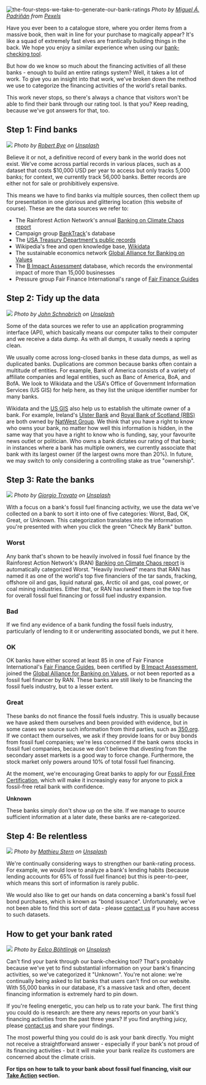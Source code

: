 ![the-four-steps-we-take-to-generate-our-bank-ratings](/img/uploads/the-four-steps-we-take-to-generate-our-bank-ratings/1.jpg) _Photo by [Miguel Á. Padriñán](https://www.pexels.com/@padrinan?utm_content=attributionCopyText&utm_medium=referral&utm_source=pexels) from [Pexels](https://www.pexels.com/photo/gold-number-4-2249531/?utm_content=attributionCopyText&utm_medium=referral&utm_source=pexels)_

Have you ever been to a catalogue store, where you order items from a massive book, then wait in line for your purchase to magically appear? It's like a squad of extremely fast elves are frantically building things in the back. We hope you enjoy a similar experience when using our [bank-checking tool](https://bank.green/). 

But how do we know so much about the financing activities of all these banks - enough to build an entire ratings system? Well, it takes a lot of work. To give you an insight into that work, we've broken down the method we use to categorize the financing activities of the world's retail banks. 

This work never stops, so there's always a chance that visitors won't be able to find their bank through our rating tool. Is that you? Keep reading, because we've got answers for that, too. 

## Step 1: Find banks


![](/img/uploads/the-four-steps-we-take-to-generate-our-bank-ratings/2.jpg)
_Photo by [Robert Bye](https://unsplash.com/@robertbye?utm_source=unsplash&utm_medium=referral&utm_content=creditCopyText) on [Unsplash](https://unsplash.com/s/photos/bank?utm_source=unsplash&utm_medium=referral&utm_content=creditCopyText)_

Believe it or not, a definitive record of every bank in the world does not exist. We've come across partial records in various places, such as a dataset that costs $10,000 USD per year to access but only tracks 5,000 banks; for context, we currently track 56,000 banks. Better records are either not for sale or prohibitively expensive.

This means we have to find banks via multiple sources, then collect them up for presentation in one glorious and glittering location (this website of course). These are the data sources we refer to:

- The Rainforest Action Network's annual [Banking on Climate Chaos report](https://www.ran.org/campaign/stop-banks-funding-climate-chaos/)
- Campaign group [BankTrack](https://www.banktrack.org/)'s database
- The [USA Treasury Department's public records](https://www.occ.treas.gov/)
- Wikipedia's free and open knowledge base, [Wikidata](https://www.wikidata.org/wiki/Wikidata:Main_Page)
- The sustainable economics network [Global Alliance for Banking on Values](https://www.gabv.org/)
- The [B Impact Assessment](https://bimpactassessment.net/) database, which records the environmental impact of more than 15,000 businesses
- Pressure group Fair Finance International's range of [Fair Finance Guides](https://fairfinanceguide.org/)

## Step 2: Tidy up the data

![](/img/uploads/the-four-steps-we-take-to-generate-our-bank-ratings/3.jpg)
_Photo by [John Schnobrich](https://unsplash.com/@johnschno?utm_source=unsplash&utm_medium=referral&utm_content=creditCopyText) on [Unsplash](https://unsplash.com/s/photos/computer-money?utm_source=unsplash&utm_medium=referral&utm_content=creditCopyText)_

Some of the data sources we refer to use an application programming interface (API), which basically means our computer talks to their computer and we receive a data dump. As with all dumps, it usually needs a spring clean. 

We usually come across long-closed banks in these data dumps, as well as duplicated banks. Duplications are common because banks often contain a multitude of entities. For example, Bank of America consists of a variety of affiliate companies and legal entities, such as Banc of America, BoA, and BofA. We look to Wikidata and the USA's Office of Government Information Services (US GIS) for help here, as they list the unique identifier number for many banks.

Wikidata and the [US GIS](https://home.treasury.gov/) also help us to establish the ultimate owner of a bank. For example, Ireland's [Ulster Bank](https://bank.green/banks/ulster_bank_rbs) and [Royal Bank of Scotland (RBS)](https://bank.green/banks/rbs) are both owned by [NatWest Group](https://bank.green/banks/natwest). We think that you have a right to know who owns your bank, no matter how well this information is hidden, in the same way that you have a right to know who is funding, say, your favourite news outlet or politician. Who owns a bank dictates our rating of that bank; in instances where a bank has multiple owners, we currently associate that bank with its largest owner (if the largest owns more than 20%). In future, we may switch to only considering a controlling stake as true "ownership".

## Step 3: Rate the banks


![](/img/uploads/the-four-steps-we-take-to-generate-our-bank-ratings/4.jpg)
_Photo by [Giorgio Trovato](https://unsplash.com/@giorgiotrovato?utm_source=unsplash&utm_medium=referral&utm_content=creditCopyText) on [Unsplash](https://unsplash.com/s/photos/trophy?utm_source=unsplash&utm_medium=referral&utm_content=creditCopyText)_

With a focus on a bank's fossil fuel financing activity, we use the data we've collected on a bank to sort it into one of five categories: Worst, Bad, OK, Great, or Unknown. This categorization translates into the information you're presented with when you click the green "Check My Bank" button.  

### **Worst**

Any bank that's shown to be heavily involved in fossil fuel finance by the Rainforest Action Network's (RAN) [Banking on Climate Chaos report](https://www.ran.org/campaign/stop-banks-funding-climate-chaos/) is automatically categorized Worst. "Heavily involved" means that RAN has named it as one of the world's top five financiers of the tar sands, fracking, offshore oil and gas, liquid natural gas, Arctic oil and gas, coal power, or coal mining industries. Either that, or RAN has ranked them in the top five for overall fossil fuel financing or fossil fuel industry expansion.

### **Bad**

If we find any evidence of a bank funding the fossil fuels industry, particularly of lending to it or underwriting associated bonds, we put it here. 

### **OK**

OK banks have either scored at least 85 in one of Fair Finance International's [Fair Finance Guides](https://fairfinanceguide.org/), been certified by [B Impact Assessment](https://bimpactassessment.net/), joined the [Global Alliance for Banking on Values](https://www.gabv.org/), or not been reported as a fossil fuel financer by RAN. These banks are still likely to be financing the fossil fuels industry, but to a lesser extent.

### **Great**

These banks do not finance the fossil fuels industry. This is usually because we have asked them ourselves and been provided with evidence, but in some cases we source such information from third parties, such as [350.org](https://350.org/). If we contact them ourselves, we ask if they provide loans for or buy bonds from fossil fuel companies; we're less concerned if the bank owns stocks in fossil fuel companies, because we don't believe that divesting from the secondary asset markets is a good way to force change. Furthermore, the stock market only powers around 10% of total fossil fuel financing. 

At the moment, we're encouraging Great banks to apply for our [Fossil Free Certification](https://bank.green/certification), which will make it increasingly easy for anyone to pick a fossil-free retail bank with confidence.

**Unknown** 

These banks simply don't show up on the site. If we manage to source sufficient information at a later date, these banks are re-categorized.

## Step 4: Be relentless

![](/img/uploads/the-four-steps-we-take-to-generate-our-bank-ratings/5.jpg)
_Photo by [Mathieu Stern](https://unsplash.com/@mathieustern?utm_source=unsplash&utm_medium=referral&utm_content=creditCopyText) on [Unsplash](https://unsplash.com/s/photos/banking?utm_source=unsplash&utm_medium=referral&utm_content=creditCopyText)_

We're continually considering ways to strengthen our bank-rating process. For example, we would love to analyze a bank's lending habits (because lending accounts for 65% of fossil fuel finance) but this is peer-to-peer, which means this sort of information is rarely public.

We would also like to get our hands on data concerning a bank's fossil fuel bond purchases, which is known as "bond issuance". Unfortunately, we've not been able to find this sort of data - please [contact us](https://bank.green/contact) if you have access to such datasets. 

## How to get your bank rated

![](/img/uploads/the-four-steps-we-take-to-generate-our-bank-ratings/6.jpg)
_Photo by [Eelco Böhtlingk](https://unsplash.com/@eelco_bohtlingk?utm_source=unsplash&utm_medium=referral&utm_content=creditCopyText) on [Unsplash](https://unsplash.com/s/photos/rainforest-action-network?utm_source=unsplash&utm_medium=referral&utm_content=creditCopyText)_

Can't find your bank through our bank-checking tool? That's probably because we've yet to find substantial information on your bank's financing activities, so we've categorized it "Unknown". You're not alone: we're continually being asked to list banks that users can't find on our website. With 55,000 banks in our database, it's a massive task and often, decent financing information is extremely hard to pin down. 

If you're feeling energetic, you can help us to rate your bank. The first thing you could do is research: are there any news reports on your bank's financing activities from the past three years? If you find anything juicy, please [contact us](https://bank.green/contact) and share your findings.

The most powerful thing you could do is ask your bank directly. You might not receive a straightforward answer - especially if your bank's not proud of its financing activities - but it will make your bank realize its customers are concerned about the climate crisis. 

**For tips on how to talk to your bank about fossil fuel financing, visit our [Take Action](https://bank.green/take-action) section.**